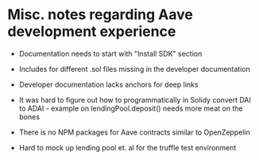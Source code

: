 # Misc. notes regarding Aave development experience

- Documentation needs to start with "Install SDK" section

- Includes for different .sol files missing in the developer documentation

- Developer documentation lacks anchors for deep links

- It was hard to figure out how to programmatically in Solidy convert DAI to ADAI - example on lendingPool.deposit() needs more meat on the bones

- There is no NPM packages for Aave contracts similar to OpenZeppelin

- Hard to mock up lending pool et. al for the truffle test environment